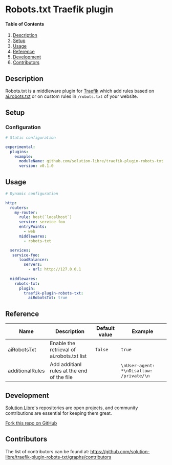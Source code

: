 # Robots.txt Traefik plugin

<!-- markdownlint-disable-next-line MD001 -->
#### Table of Contents

1. [Description](#description)
2. [Setup](#setup)
3. [Usage](#usage)
4. [Reference](#reference)
5. [Development](#development)
6. [Contributors](#contributors)

## Description

Robots.txt is a middleware plugin for [Traefik](https://traefik.io/) which add rules based on
[ai.robots.txt](https://github.com/ai-robots-txt/ai.robots.txt/) or on custom rules in `/robots.txt` of your website.

## Setup

### Configuration

```yaml
# Static configuration

experimental:
  plugins:
    example:
      moduleName: github.com/solution-libre/traefik-plugin-robots-txt
      version: v0.1.0
```

## Usage

```yaml
# Dynamic configuration

http:
  routers:
    my-router:
      rule: host(`localhost`)
      service: service-foo
      entryPoints:
        - web
      middlewares:
        - robots-txt

  services:
   service-foo:
      loadBalancer:
        servers:
          - url: http://127.0.0.1
  
  middlewares:
    robots-txt:
      plugin:
        traefik-plugin-robots-txt:
          aiRobotsTxt: true
```

## Reference

<!-- markdownlint-disable MD013 -->
| Name            | Description                                | Default value | Example                                  |
| --------------- | ------------------------------------------ | ------------- | ---------------------------------------- |
| aiRobotsTxt     | Enable the retrieval of ai.robots.txt list | `false`       | `true`                                   |
| additionalRules | Add additianl rules at the end of the file |               | `\nUser-agent: *\nDisallow: /private/\n` |
<!-- markdownlint-enable MD013 -->

## Development

[Solution Libre](https://www.solution-libre.fr)'s repositories are open projects,
and community contributions are essential for keeping them great.

[Fork this repo on GitHub](https://github.com/solution-libre/traefik-plugin-robots-txt/fork)

## Contributors

The list of contributors can be found at: <https://github.com/solution-libre/traefik-plugin-robots-txt/graphs/contributors>
